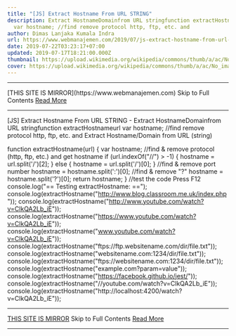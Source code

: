 ```yaml
---
title: "[JS] Extract Hostname From URL STRING"
description: Extract HostnameDomainfrom URL stringfunction extractHostnameurl
  var hostname; //find remove protocol http, ftp, etc. and
author: Dimas Lanjaka Kumala Indra
url: https://www.webmanajemen.com/2019/07/js-extract-hostname-from-url-string.html
date: 2019-07-22T03:23:17+07:00
updated: 2019-07-17T18:21:00.000Z
thumbnail: https://upload.wikimedia.org/wikipedia/commons/thumb/a/ac/No_image_available.svg/2048px-No_image_available.svg.png
cover: https://upload.wikimedia.org/wikipedia/commons/thumb/a/ac/No_image_available.svg/2048px-No_image_available.svg.png
---
```


<hr/> [THIS SITE IS MIRROR](https://www.webmanajemen.com) Skip to Full Contents <a href="https://www.webmanajemen.com/2019/07/js-extract-hostname-from-url-string.html" rel="follow" class="button" id="read-more">Read More</a> <hr/> [JS] Extract Hostname From URL STRING - Extract HostnameDomainfrom URL stringfunction extractHostnameurl var hostname; //find remove protocol http, ftp, etc. and Extract Hostname/Domain from URL (string)



function extractHostname(url) {
    var hostname;
    //find & remove protocol (http, ftp, etc.) and get hostname
    if (url.indexOf("//") > -1) {
        hostname = url.split('/')[2];
    }
    else {
        hostname = url.split('/')[0];
    }
    //find & remove port number
    hostname = hostname.split(':')[0];
    //find & remove "?"
    hostname = hostname.split('?')[0];
    return hostname;
}
//test the code Press F12
console.log("== Testing extractHostname: ==");
console.log(extractHostname("http://www.blog.classroom.me.uk/index.php"));
console.log(extractHostname("http://www.youtube.com/watch?v=ClkQA2Lb_iE"));
console.log(extractHostname("https://www.youtube.com/watch?v=ClkQA2Lb_iE"));
console.log(extractHostname("www.youtube.com/watch?v=ClkQA2Lb_iE"));
console.log(extractHostname("ftps://ftp.websitename.com/dir/file.txt"));
console.log(extractHostname("websitename.com:1234/dir/file.txt"));
console.log(extractHostname("ftps://websitename.com:1234/dir/file.txt"));
console.log(extractHostname("example.com?param=value"));
console.log(extractHostname("https://facebook.github.io/jest/"));
console.log(extractHostname("//youtube.com/watch?v=ClkQA2Lb_iE"));
console.log(extractHostname("http://localhost:4200/watch?v=ClkQA2Lb_iE")); <hr/> [THIS SITE IS MIRROR](https://www.webmanajemen.com) Skip to Full Contents <a href="https://www.webmanajemen.com/2019/07/js-extract-hostname-from-url-string.html" rel="follow" class="button" id="read-more">Read More</a> <hr/>